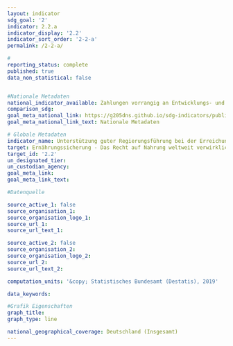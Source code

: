 ```yaml
---
layout: indicator                       
sdg_goal: '2'                       
indicator: 2.2.a                       
indicator_display: '2.2'                       
indicator_sort_order: '2-2-a'                       
permalink: /2-2-a/                       

#                       
reporting_status: complete                       
published: true                       
data_non_statistical: false                       


#Nationale Metadaten                       
national_indicator_available: Zahlungen vorrangig an Entwicklungs- und Schwellenländer zur Unterstützung guter Regierungsführung für Ernährung                       
comparison_sdg:                       
goal_meta_national_link: https://g205dns.github.io/sdg-indicators/public/MetaDe/2.2..pdf
goal_meta_national_link_text: Nationale Metadaten                       

# Globale Metadaten                       
indicator_name: Unterstützung guter Regierungsführung bei der Erreichung einer angemessenen Ernährung weltweit                       
target: Ernährungssicherung - Das Recht auf Nahrung weltweit verwirklichen                       
target_id: '2.2'                       
un_designated_tier:                        
un_custodian_agency:                        
goal_meta_link:                        
goal_meta_link_text:                        

#Datenquelle                       

source_active_1: false                       
source_organisation_1:                        
source_organisation_logo_1:                        
source_url_1:                        
source_url_text_1:                        

source_active_2: false                       
source_organisation_2:                        
source_organisation_logo_2:                        
source_url_2:                        
source_url_text_2:                        

computation_units: '&copy; Statistisches Bundesamt (Destatis), 2019'                       

data_keywords:                        

#Grafik Eigenschaften                       
graph_title:                        
graph_type: line                       

national_geographical_coverage: Deutschland (Insgesamt)
---
```

